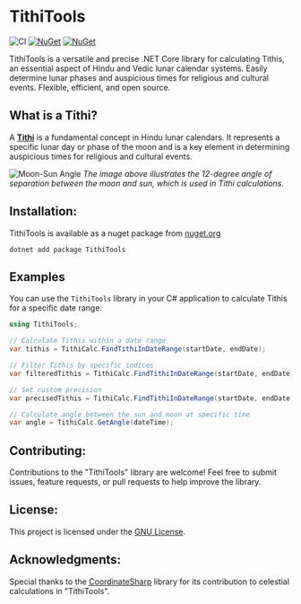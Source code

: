 # TithiTools

![CI](https://github.com/MikeDenisov/TithiTools/actions/workflows/dotnet.yml/badge.svg)
[![NuGet](https://img.shields.io/nuget/v/TithiTools?logo=nuget)](https://www.nuget.org/packages/TithiTools/) 
[![NuGet](https://img.shields.io/nuget/dt/TithiTools?logo=nuget)](https://www.nuget.org/packages/TithiTools/)

TithiTools is a versatile and precise .NET Core library for calculating Tithis, an essential aspect of Hindu and Vedic lunar calendar systems. Easily determine lunar phases and auspicious times for religious and cultural events. Flexible, efficient, and open source.

## What is a Tithi?

A [**Tithi**](https://en.wikipedia.org/wiki/Tithi) is a fundamental concept in Hindu lunar calendars. It represents a specific lunar day or phase of the moon and is a key element in determining auspicious times for religious and cultural events.

![Moon-Sun Angle](https://upload.wikimedia.org/wikipedia/commons/thumb/d/d2/Tithi_Calculation.jpg/1920px-Tithi_Calculation.jpg)
*The image above illustrates the 12-degree angle of separation between the moon and sun, which is used in Tithi calculations.*

## Installation:

TithiTools is available as a nuget package from [nuget.org](https://www.nuget.org/packages/TithiTools)
```
dotnet add package TithiTools
```

## Examples

You can use the `TithiTools` library in your C# application to calculate Tithis for a specific date range.

```csharp
using TithiTools;

// Calculate Tithis within a date range
var tithis = TithiCalc.FindTithiInDateRange(startDate, endDate);

// Filter Tithis by specific indices
var filteredTithis = TithiCalc.FindTithiInDateRange(startDate, endDate, indexFilter: new HashSet<int> { 11, 26 });

// Set custom precision
var precisedTithis = TithiCalc.FindTithiInDateRange(startDate, endDate, precision: 0.0001d);

// Calculate angle between the sun and moon at specific time
var angle = TithiCalc.GetAngle(dateTime);
```

## Contributing:

Contributions to the "TithiTools" library are welcome! Feel free to submit issues, feature requests, or pull requests to help improve the library.

## License:

This project is licensed under the [GNU License](LICENSE).

## Acknowledgments:

Special thanks to the [CoordinateSharp](https://github.com/Tronald/CoordinateSharp) library for its contribution to celestial calculations in "TithiTools".
